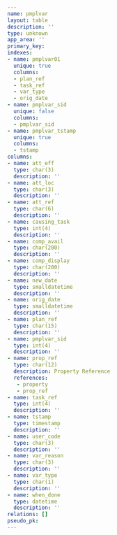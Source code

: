 ```yaml
---
name: pmplvar
layout: table
description: ''
type: unknown
app_area: ''
primary_key: 
indexes:
- name: pmplvar01
  unique: true
  columns:
  - plan_ref
  - task_ref
  - var_type
  - orig_date
- name: pmplvar_sid
  unique: false
  columns:
  - pmplvar_sid
- name: pmplvar_tstamp
  unique: true
  columns:
  - tstamp
columns:
- name: att_eff
  type: char(3)
  description: ''
- name: att_loc
  type: char(3)
  description: ''
- name: att_ref
  type: char(6)
  description: ''
- name: causing_task
  type: int(4)
  description: ''
- name: comp_avail
  type: char(200)
  description: ''
- name: comp_display
  type: char(200)
  description: ''
- name: new_date
  type: smalldatetime
  description: ''
- name: orig_date
  type: smalldatetime
  description: ''
- name: plan_ref
  type: char(15)
  description: ''
- name: pmplvar_sid
  type: int(4)
  description: ''
- name: prop_ref
  type: char(12)
  description: Property Reference
  references:
   - property
   - prop_ref
- name: task_ref
  type: int(4)
  description: ''
- name: tstamp
  type: timestamp
  description: ''
- name: user_code
  type: char(3)
  description: ''
- name: var_reason
  type: char(3)
  description: ''
- name: var_type
  type: char(1)
  description: ''
- name: when_done
  type: datetime
  description: ''
relations: []
pseudo_pk: 
---
```



